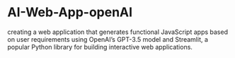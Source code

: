 # AI-Web-App-openAI
 creating a web application that generates functional JavaScript apps based on user requirements using OpenAI’s GPT-3.5 model and Streamlit, a popular Python library for building interactive web applications.

